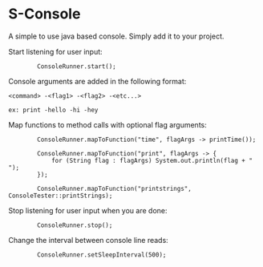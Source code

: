# S-Console
A simple to use java based console. Simply add it to your project.

Start listening for user input:


```
        ConsoleRunner.start();
```

Console arguments are added in the following format:

```
<command> -<flag1> -<flag2> -<etc...>

ex: print -hello -hi -hey
```

Map functions to method calls with optional flag arguments:


```
        ConsoleRunner.mapToFunction("time", flagArgs -> printTime());
        
        ConsoleRunner.mapToFunction("print", flagArgs -> {
            for (String flag : flagArgs) System.out.println(flag + " ");
        });
        
        ConsoleRunner.mapToFunction("printstrings", ConsoleTester::printStrings);
```

Stop listening for user input when you are done:


```
        ConsoleRunner.stop();
```

Change the interval between console line reads:


```
        ConsoleRunner.setSleepInterval(500);
```
